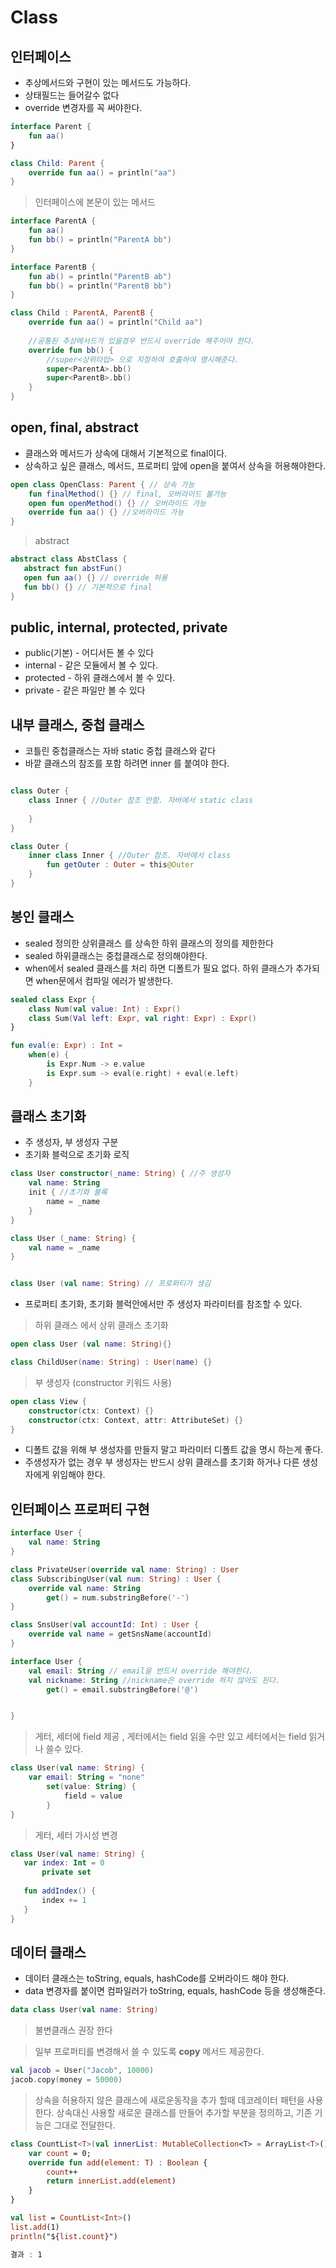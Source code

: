 # Class

## 인터페이스
 
 * 추상메서드와 구현이 있는 메서드도 가능하다.
 * 상태필드는 들어갈수 없다
 * override 변경자를 꼭 써야한다.

```kotlin
interface Parent {
    fun aa()
}

class Child: Parent {
    override fun aa() = println("aa")
}
```

 > 인터페이스에 본문이 있는 메서드
```kotlin
interface ParentA {
    fun aa()
    fun bb() = println("ParentA bb")
}

interface ParentB {
    fun ab() = println("ParentB ab")
    fun bb() = println("ParentB bb")
}

class Child : ParentA, ParentB {
    override fun aa() = println("Child aa")
    
    //공통된 추상메서드가 있을경우 반드시 override 해주어야 한다.
    override fun bb() {
        //super<상위타입> 으로 지정하여 호출하여 명시해준다.
        super<ParentA>.bb()
        super<ParentB>.bb()
    }
}
```

## open, final, abstract
 * 클래스와 메서드가 상속에 대해서 기본적으로 final이다.
 * 상속하고 싶은 클래스, 메서드, 프로퍼티 앞에 open을 붙여서 상속을 허용해야한다.

```kotlin
open class OpenClass: Parent { // 상속 가능
    fun finalMethod() {} // final, 오버라이드 불가능
    open fun openMethod() {} // 오버라이드 가능
    override fun aa() {} //오버라이드 가능
}
```

 > abstract
 ```kotlin
abstract class AbstClass {
    abstract fun abstFun()
    open fun aa() {} // override 허용
    fun bb() {} // 기본적으로 final
}
 ```

 ## public, internal, protected, private
  
   * public(기본) - 어디서든 볼 수 있다
   * internal - 같은 모듈에서 볼 수 있다.
   * protected - 하위 클래스에서 볼 수 있다.
   * private - 같은 파일만 볼 수 있다

## 내부 클래스, 중첩 클래스
    
 * 코틀린 중첩클래스는 자바 static 중첩 클래스와 같다
 * 바깥 클래스의 참조를 포함 하려면 inner 를 붙여야 한다.

 ```kotlin

 class Outer {
     class Inner { //Outer 참조 안함. 자바에서 static class
         
     }
 }

 class Outer {
     inner class Inner { //Outer 참조. 자바에서 class
         fun getOuter : Outer = this@Outer
     }
 }
 ``` 

 ## 봉인 클래스

 * sealed 정의한 상위클래스 를 상속한 하위 클래스의 정의를 제한한다
 * sealed 하위클래스는 중첩클래스로 정의해야한다.
 * when에서 sealed 클래스를 처리 하면 디폴트가 필요 없다. 하위 클래스가 추가되면 when문에서 컴파일 에러가 발생한다.

```kotlin
sealed class Expr {
    class Num(val value: Int) : Expr()
    class Sum(Val left: Expr, val right: Expr) : Expr()
}

fun eval(e: Expr) : Int = 
    when(e) {
        is Expr.Num -> e.value
        is Expr.sum -> eval(e.right) + eval(e.left)
    }
```

## 클래스 초기화 

 * 주 생성자, 부 생성자 구분
 * 초기화 블럭으로 초기화 로직

```kotlin
class User constructor(_name: String) { //주 생성자
    val name: String
    init { //초기화 불록
        name = _name
    }
}

class User (_name: String) { 
    val name = _name
}


class User (val name: String) // 프로퍼티가 생김
```
 * 프로퍼티 초기화, 초기화 블럭안에서만 주 생성자 파라미터를 참조할 수 있다.

 > 하위 클래스 에서 상위 클래스 초기화
```kotlin
open class User (val name: String){}

class ChildUser(name: String) : User(name) {}
```

 > 부 생성자 (constructor 키워드 사용)

 ```kotlin
 open class View {
     constructor(ctx: Context) {}
     constructor(ctx: Context, attr: AttributeSet) {}
 }
 ```
  * 디폴트 값을 위해 부 생성자를 만들지 말고 파라미터 디폴트 값을 명시 하는게 좋다.
  * 주생성자가 없는 경우 부 생성자는 반드시 상위 클래스를 초기화 하거나 다른 생성자에게 위임해야 한다.

## 인터페이스 프로퍼티 구현

```kotlin
interface User {
    val name: String
}

class PrivateUser(override val name: String) : User
class SubscribingUser(val num: String) : User {
    override val name: String
        get() = num.substringBefore('-')
}

class SnsUser(val accountId: Int) : User {
    override val name = getSnsName(accountId)
}

```

```kotlin
interface User {
    val email: String // email을 반드시 override 해야한다.
    val nickname: String //nickname은 override 하지 않아도 된다.
        get() = email.substringBefore('@') 


}
```

 > 게터, 세터에 field 제공 , 게터에서는 field 읽을 수만 있고 세터에서는 field 읽거나 쓸수 있다. 
```kotlin 
class User(val name: String) {
    var email: String = "none"
        set(value: String) {
            field = value
        }
}
```
 
 > 게터, 세터 가시성 변경
 ```kotlin
 class User(val name: String) {
    var index: Int = 0
        private set
    
    fun addIndex() {
        index += 1
    }
}
```

 ## 데이터 클래스

 * 데이터 클래스는 toString, equals, hashCode를 오버라이드 해야 한다.
 * data 변경자를 붙이면 컴파일러가 toString, equals, hashCode 등을 생성해준다.

```kotlin
data class User(val name: String)
```
 
 > 불변클래스 권장 한다

 > 일부 프로퍼티를 변경해서 쓸 수 있도록 **copy** 메서드 제공한다.

```kotlin
val jacob = User("Jacob", 10000)
jacob.copy(money = 50000)

```
 
 > 상속을 허용하지 않은 클래스에 새로운동작을 추가 할때 데코레이터 패턴을 사용한다. 상속대신 사용할 새로운 클래스를 만들어 추가할 부분을 정의하고, 기존 기능은 그대로 전달한다.

```kotlin
class CountList<T>(val innerList: MutableCollection<T> = ArrayList<T>()) : MutableCollection<T> by innerList {
    var count = 0;
    override fun add(element: T) : Boolean {
        count++
        return innerList.add(element)
    }  
}

val list = CountList<Int>()
list.add(1)
println("${list.count}")

결과 : 1
```